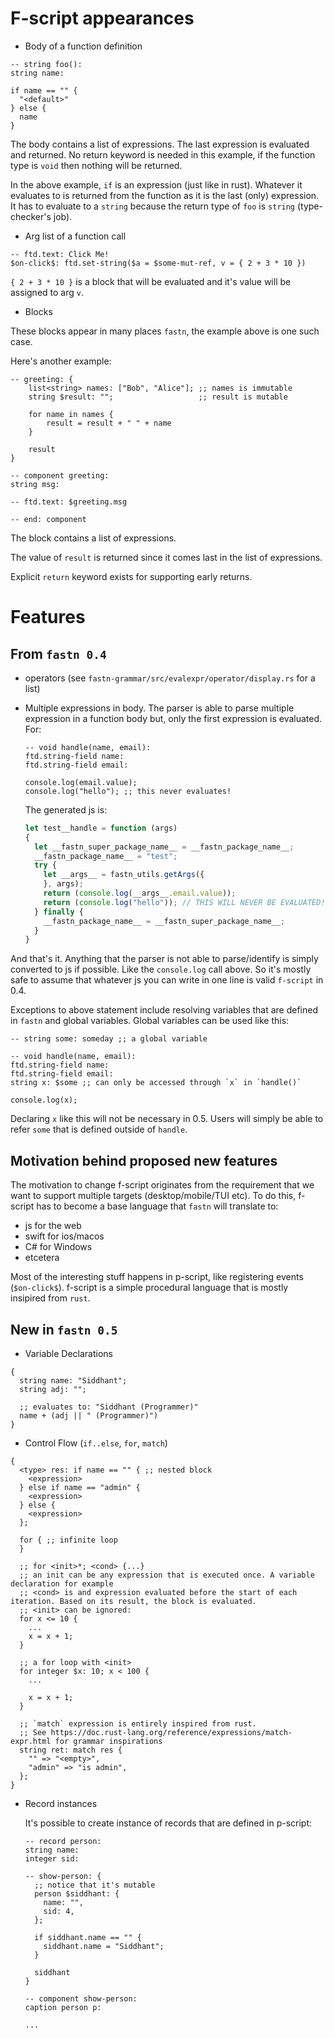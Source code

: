 # F-script appearances

- Body of a function definition

```ftd
-- string foo():
string name:

if name == "" {
  "<default>"
} else {
  name
}
```

The body contains a list of expressions. The last expression is evaluated and
returned. No return keyword is needed in this example, if the function type is
`void` then nothing will be returned.

In the above example, `if` is an expression (just like in rust). Whatever it
evaluates to is returned from the function as it is the last (only) expression.
It has to evaluate to a `string` because the return type of `foo` is `string`
(type-checker's job).


- Arg list of a function call

```ftd
-- ftd.text: Click Me!
$on-click$: ftd.set-string($a = $some-mut-ref, v = { 2 + 3 * 10 })
```

`{ 2 + 3 * 10 }` is a block that will be evaluated and it's value will be
assigned to arg `v`.

- Blocks

These blocks appear in many places `fastn`, the example above is one such case.

Here's another example:

```ftd
-- greeting: {
    list<string> names: ["Bob", "Alice"]; ;; names is immutable
    string $result: "";                   ;; result is mutable

    for name in names {
        result = result + " " + name
    }

    result
}

-- component greeting:
string msg:

-- ftd.text: $greeting.msg

-- end: component
```

The block contains a list of expressions.

The value of `result` is returned since it comes last in the list of
expressions.

Explicit `return` keyword exists for supporting early returns.

# Features

## From `fastn 0.4`

- operators (see `fastn-grammar/src/evalexpr/operator/display.rs` for a list)
- Multiple expressions in body. The parser is able to parse multiple expression
  in a function body but, only the first expression is evaluated. For:

  ```ftd
  -- void handle(name, email):
  ftd.string-field name:
  ftd.string-field email:

  console.log(email.value);
  console.log("hello"); ;; this never evaluates!
  ```

  The generated js is:

  ```js
  let test__handle = function (args)
  {
    let __fastn_super_package_name__ = __fastn_package_name__;
    __fastn_package_name__ = "test";
    try {
      let __args__ = fastn_utils.getArgs({
      }, args);
      return (console.log(__args__.email.value));
      return (console.log("hello")); // THIS WILL NEVER BE EVALUATED!
    } finally {
      __fastn_package_name__ = __fastn_super_package_name__;
    }
  }
  ```

And that's it. Anything that the parser is not able to parse/identify is simply
converted to js if possible. Like the `console.log` call above. So it's mostly
safe to assume that whatever js you can write in one line is valid `f-script`
in 0.4.

Exceptions to above statement include resolving variables that are defined in
`fastn` and global variables. Global variables can be used like this:

```ftd
-- string some: someday ;; a global variable

-- void handle(name, email):
ftd.string-field name:
ftd.string-field email:
string x: $some ;; can only be accessed through `x` in `handle()`

console.log(x);
```

Declaring `x` like this will not be necessary in 0.5. Users will simply be able
to refer `some` that is defined outside of `handle`.

## Motivation behind proposed new features

The motivation to change f-script originates from the requirement that we want
to support multiple targets (desktop/mobile/TUI etc). To do this, f-script has
to become a base language that `fastn` will translate to:

- js for the web
- swift for ios/macos
- C# for Windows
- etcetera

Most of the interesting stuff happens in p-script, like registering events
(`$on-click$`). f-script is a simple procedural language that is mostly
insipired from `rust`.

## New in `fastn 0.5`

- Variable Declarations

```ftd
{
  string name: "Siddhant";
  string adj: "";

  ;; evaluates to: "Siddhant (Programmer)"
  name + (adj || " (Programmer)")
}
```

- Control Flow (`if..else`, `for`, `match`)

```ftd
{
  <type> res: if name == "" { ;; nested block
    <expression>
  } else if name == "admin" {
    <expression>
  } else {
    <expression>
  };

  for { ;; infinite loop
  }

  ;; for <init>*; <cond> {...}
  ;; an init can be any expression that is executed once. A variable declaration for example
  ;; <cond> is and expression evaluated before the start of each iteration. Based on its result, the block is evaluated.
  ;; <init> can be ignored:
  for x <= 10 {
    ...
    x = x + 1;
  }

  ;; a for loop with <init>
  for integer $x: 10; x < 100 {
    ...
    
    x = x + 1;
  }

  ;; `match` expression is entirely inspired from rust.
  ;; See https://doc.rust-lang.org/reference/expressions/match-expr.html for grammar inspirations
  string ret: match res {
    "" => "<empty>",
    "admin" => "is admin",
  };
}
```

- Record instances

  It's possible to create instance of records that are defined in p-script:

  ```ftd
  -- record person:
  string name:
  integer sid:

  -- show-person: {
    ;; notice that it's mutable
    person $siddhant: {
      name: "",
      sid: 4,
    };

    if siddhant.name == "" {
      siddhant.name = "Siddhant";
    }

    siddhant
  }

  -- component show-person:
  caption person p:

  ...
  ```
